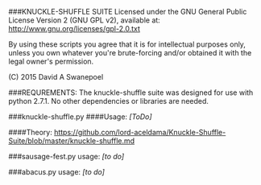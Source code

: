 ###KNUCKLE-SHUFFLE SUITE
Licensed under the GNU General Public License Version 2 (GNU GPL v2), 
available at:  
http://www.gnu.org/licenses/gpl-2.0.txt  

By using these scripts you agree that it is for intellectual purposes only, unless you own 
whatever you're brute-forcing and/or obtained it with the legal owner's permission.  
  
(C) 2015 David A Swanepoel


###REQUREMENTS:
The knuckle-shuffle suite was designed for use with python 2.7.1. No other dependencies or libraries are needed.


###knuckle-shuffle.py
####Usage:
*[ToDo]*

####Theory:
https://github.com/lord-aceldama/Knuckle-Shuffle-Suite/blob/master/knuckle-shuffle.md  

###sausage-fest.py usage:
*[to do]*  
  

###abacus.py usage:
*[to do]*

